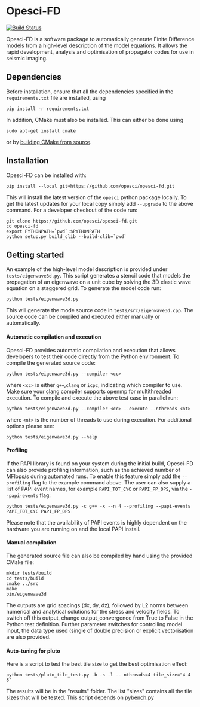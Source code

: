 # Opesci-FD

[![Build Status](https://travis-ci.org/opesci/opesci-fd.svg?branch=master)](https://travis-ci.org/opesci/opesci-fd)

Opesci-FD is a software package to automatically generate Finite
Difference models from a high-level description of the model
equations. It allows the rapid development, analysis and optimisation
of propagator codes for use in seismic imaging.

## Dependencies

Before installation, ensure that all the dependencies specified in the `requirements.txt` file are installed, using

```
pip install -r requirements.txt
```

In addition, CMake must also be installed. This can either be done using

```sudo apt-get install cmake```

or by [building CMake from source](https://cmake.org/install/).

## Installation

Opesci-FD can be installed with:
```
pip install --local git+https://github.com/opesci/opesci-fd.git
```
This will install the latest version of the `opesci` python package
locally. To get the latest updates for your local copy simply add
`--upgrade` to the above command. For a developer checkout of the code
run:
```
git clone https://github.com/opesci/opesci-fd.git
cd opesci-fd
export PYTHONPATH=`pwd`:$PYTHONPATH
python setup.py build_clib --build-clib=`pwd`
```

## Getting started

An example of the high-level model description is provided under
`tests/eigenwave3d.py`. This script generates a stencil code that
models the propagation of an eigenwave on a unit cube by solving the
3D elastic wave equation on a staggered grid. To generate the model
code run:
```
python tests/eigenwave3d.py
```

This will generate the mode source code in `tests/src/eigenwave3d.cpp`.
The source code can be compiled and executed either manually or 
automatically.

#### Automatic compilation and execution

Opesci-FD provides automatic compilation and execution that allows 
developers to test their code directly from the Python environment. 
To compile the generated source code:
```
python tests/eigenwave3d.py --compiler <cc>
```
where `<cc>` is either `g++`,`clang` or `icpc`, indicating which compiler to
use. Make sure your [clang](http://clang-omp.github.io/) compiler supports openmp 
for multithreaded execution.
To compile and execute the above test case in parallel run:
```
python tests/eigenwave3d.py --compiler <cc> --execute --nthreads <nt>
```
where `<nt>` is the number of threads to use during execution. 
For additional options please see:
```
python tests/eigenwave3d.py --help
```

#### Profiling

If the PAPI library is found on your system during the initial build,
Opesci-FD can also provide profiling information, such as the achieved
number of MFlops/s during automated runs. To enable this feature
simply add the `--profiling` flag to the example command above. The
user can also supply a list of PAPI event names, for example
`PAPI_TOT_CYC` or `PAPI_FP_OPS`, via the `--papi-events` flag:
```
python tests/eigenwave3d.py -c g++ -x --n 4 --profiling --papi-events PAPI_TOT_CYC PAPI_FP_OPS
```

Please note that the availability of PAPI events is highly dependent
on the hardware you are running on and the local PAPI install.

#### Manual compilation

The generated source file can also be compiled by hand using the
provided CMake file:
```
mkdir tests/build
cd tests/build
cmake ../src
make
bin/eigenwave3d
```

The outputs are grid spacings (dx, dy, dz), followed by L2 norms
between numerical and analytical solutions for the stress and velocity
fields. To switch off this output, change output_convergence from True
to False in the Python test definition. Further parameter switches for
controlling model input, the data type used (single of double
precision or explicit vectorisation are also provided.


#### Auto-tuning for pluto

Here is a script to test the best tile size to get the best optimisation effect:
```
python tests/pluto_tile_test.py -b -s -l -- nthreads=4 tile_size="4 4 8"
```
The results will be in the "results" folder.
The list "sizes" contains all the tile sizes that will be tested. 
This script depends on [pybench.py](https://github.com/firedrakeproject/pybench)

